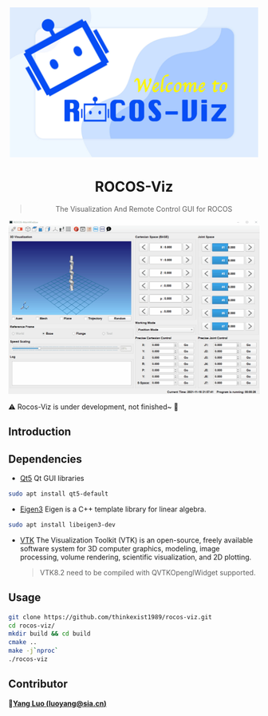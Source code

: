 <!--
 Copyright (c) 2021 'Yang Luo, luoyang@sia.cn'

 This software is released under the MIT License.
 https://opensource.org/licenses/MIT
-->

<div align="center">
  <img src="./res/rocos-viz.jpg" alt="" height="300">
  <h1>ROCOS-Viz</h1>
  <blockquote> The Visualization And Remote Control GUI for ROCOS </blockquote>
</div>


![rocos-viz](./res/rocos-viz.gif)

:warning: Rocos-Viz is under development, not finished~ :thinking:

## Introduction

## Dependencies

- [Qt5](https://www.qt.io/cn) Qt GUI libraries

```bash
sudo apt install qt5-default
```

- [Eigen3](http://eigen.tuxfamily.org/index.php?title=Main_Page) Eigen is a C++ template library for linear algebra.

```bash
sudo apt install libeigen3-dev
```

- [VTK](https://vtk.org/) The Visualization Toolkit (VTK) is an open-source, freely available software system for 3D computer graphics, modeling, image processing, volume rendering, scientific visualization, and 2D plotting.

  > VTK8.2 need to be compiled with QVTKOpenglWidget supported.

## Usage

```bash
git clone https://github.com/thinkexist1989/rocos-viz.git
cd rocos-viz/
mkdir build && cd build
cmake ..
make -j`nproc`
./rocos-viz
```

## Contributor

:bust_in_silhouette:[**Yang Luo (luoyang@sia.cn)**](mailto:luoyang@sia.cn)